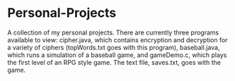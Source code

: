# Personal-Projects
A collection of my personal projects. 
There are currently three programs available to view:
cipher.java, which contains encryption and decryption for a variety of ciphers (topWords.txt goes with this program), 
baseball.java, which runs a simulation of a baseball game,
and gameDemo.c, which plays the first level of an RPG style game. The text file, saves.txt, goes with the game.
